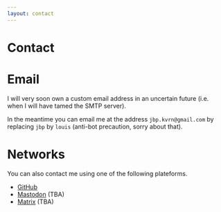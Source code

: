 ```yaml
---
layout: contact
---
```


# Contact

# Email

I will very soon own a custom email address in an uncertain future (i.e. when I will have tamed the SMTP server).

In the meantime you can email me at the address `jbp.kvrn@gmail.com` by replacing `jbp` by `louis` (anti-bot precaution, sorry about that).

# Networks

You can also contact me using one of the following plateforms.

- [GitHub](https://github.com/kvrn1)
- [Mastodon](#) (TBA)
- [Matrix](#) (TBA)
